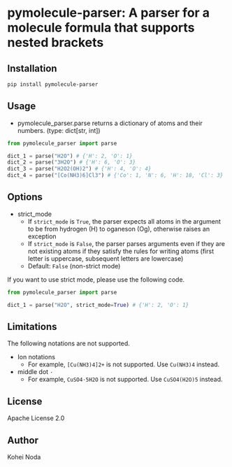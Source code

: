 # pymolecule-parser: A parser for a molecule formula that supports nested brackets

## Installation

```bash
pip install pymolecule-parser
```

## Usage

- pymolecule_parser.parse returns a dictionary of atoms and their numbers. (type: dict[str, int])

```python
from pymolecule_parser import parse

dict_1 = parse("H2O") # {'H': 2, 'O': 1}
dict_2 = parse("3H2O") # {'H': 6, 'O': 3}
dict_3 = parse("H2O2(OH)2") # {'H': 4, 'O': 4}
dict_4 = parse("[Co(NH3)6]Cl3") # {'Co': 1, 'N': 6, 'H': 18, 'Cl': 3}
```

## Options

- strict_mode
  - If `strict_mode` is `True`, the parser expects all atoms in the argument to be from hydrogen (H) to oganeson (Og), otherwise raises an exception
  - If `strict_mode` is `False`, the parser parses arguments even if they are not existing atoms if they satisfy the rules for writing atoms (first letter is uppercase, subsequent letters are lowercase)
  - Default: `False` (non-strict mode)

If you want to use strict mode, please use the following code.

```python
from pymolecule_parser import parse

dict_1 = parse("H2O", strict_mode=True) # {'H': 2, 'O': 1}

```


## Limitations
The following notations are not supported.
- Ion notations
  - For example, `[Cu(NH3)4]2+` is not supported. Use `Cu(NH3)4` instead.
- middle dot `·`
  - For example, `CuSO4·5H2O` is not supported. Use `CuSO4(H2O)5` instead.

## License

Apache License 2.0

## Author

Kohei Noda
